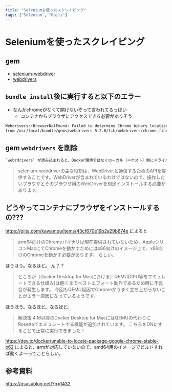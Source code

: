 ```yaml
---
title: "Seleniumを使ったスクレイピング"
tags: ["Selenium", "Rails"]
---
```


# Seleniumを使ったスクレイピング

## gem
- [selenium-webdriver](https://rubygems.org/gems/selenium-webdriver)
- [webdrivers](https://rubygems.org/gems/webdrivers)

## `bundle install`後に実行すると以下のエラー
- なんかchromeがなくて開けないぞって言われてるっぽい
  - コンテナからブラウザにアクセスできる必要がありそう

```bash
Webdrivers::BrowserNotFound: Failed to determine Chrome binary location.
from /usr/local/bundle/gems/webdrivers-5.2.0/lib/webdrivers/chrome_finder.rb:21:in `location'
```

## gem `webdrivers` を削除
```bash
`webrdrivers` が読み込まれると、Docker環境ではなくローカル（＝ホスト）側にドライバーを探しにいってしまうらしく、ローカル側ではドライバーが見つからないため、Webdrivers::BrowserNotFoundが発生していたようです。
```

> selenium-webdriverの主な役割は、WebDriverと通信するためのAPIを提供することです。WebDriverが含まれているわけではないので、操作したいブラウザとそのブラウザ用のWebDriverを別途インストールする必要があります。

## どうやってコンテナにブラウザをインストールするの???
https://qiita.com/kawamou/items/43cf670e19b2a29b674e によると
> arm64向けのChromeバイナリは現在提供されていないため、AppleシリコンMacにてChromeを動かすためにはx86向けのイメージ上で、x86向けのChromeを動かす必要があります。
らしい。

ほうほう。なるほど。
ん？？

> ところが（Docker Desktop for Macにおける）QEMU(CPU等をエミュレートできる仕組み)は飽くまでベストエフォート動作であるため時に不具合が発生します。
> 今回もQEMU起因でChromeがうまく立ち上がらないことがエラー原因になっているようです。

ほうほう。なるほど。なるほど。

> 解決策
> 4.16以降のDocker Desktop for MacにはQEMUの代わりにRosettaでエミュレートする機能が追加されています。
> こちらをONにすることで正常に実行できました！

https://dev.to/docker/unable-to-locate-package-google-chrome-stable-b62
によると、armが対応していないので、amd64用のイメージでビルドすれば動くよ〜ってことらしい。

## 参考資料
https://osusublog.net/?p=1432
